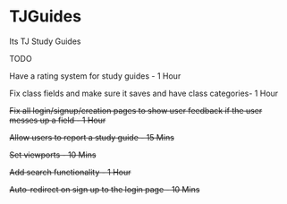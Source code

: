 # TJGuides
Its TJ Study Guides

TODO



Have a rating system for study guides - 1 Hour

Fix class fields and make sure it saves and have class categories- 1 Hour


~~Fix all login/signup/creation pages to show user feedback if the user messes up a field - 1 Hour~~

~~Allow users to report a study guide - 15 Mins~~

~~Set viewports -  10 Mins~~

~~Add search functionality - 1 Hour~~

~~Auto-redirect on sign up to the login page - 10 Mins~~


